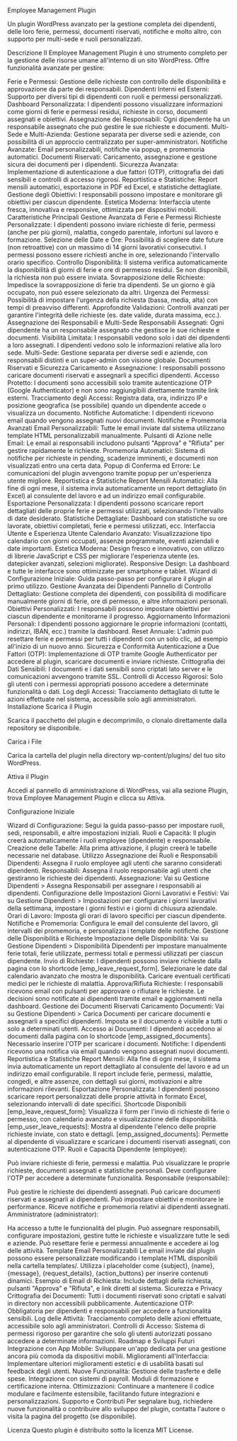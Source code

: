 Employee Management Plugin

Un plugin WordPress avanzato per la gestione completa dei dipendenti, delle loro ferie, permessi, documenti riservati, notifiche e molto altro, con supporto per multi-sede e ruoli personalizzati.

Descrizione
Il Employee Management Plugin è uno strumento completo per la gestione delle risorse umane all'interno di un sito WordPress. Offre funzionalità avanzate per gestire:

Ferie e Permessi: Gestione delle richieste con controllo delle disponibilità e approvazione da parte dei responsabili.
Dipendenti Interni ed Esterni: Supporto per diversi tipi di dipendenti con ruoli e permessi personalizzati.
Dashboard Personalizzata: I dipendenti possono visualizzare informazioni come giorni di ferie e permessi residui, richieste in corso, documenti assegnati e obiettivi.
Assegnazione dei Responsabili: Ogni dipendente ha un responsabile assegnato che può gestire le sue richieste e documenti.
Multi-Sede e Multi-Azienda: Gestione separata per diverse sedi e aziende, con possibilità di un approccio centralizzato per super-amministratori.
Notifiche Avanzate: Email personalizzabili, notifiche via popup, e promemoria automatici.
Documenti Riservati: Caricamento, assegnazione e gestione sicura dei documenti per i dipendenti.
Sicurezza Avanzata: Implementazione di autenticazione a due fattori (OTP), crittografia dei dati sensibili e controlli di accesso rigorosi.
Reportistica e Statistiche: Report mensili automatici, esportazione in PDF ed Excel, e statistiche dettagliate.
Gestione degli Obiettivi: I responsabili possono impostare e monitorare gli obiettivi per ciascun dipendente.
Estetica Moderna: Interfaccia utente fresca, innovativa e responsive, ottimizzata per dispositivi mobili.
Caratteristiche Principali
Gestione Avanzata di Ferie e Permessi
Richieste Personalizzate: I dipendenti possono inviare richieste di ferie, permessi (anche per più giorni), malattia, congedo parentale, infortuni sul lavoro e formazione.
Selezione delle Date e Ore: Possibilità di scegliere date future (non retroattive) con un massimo di 14 giorni lavorativi consecutivi. I permessi possono essere richiesti anche in ore, selezionando l'intervallo orario specifico.
Controllo Disponibilità: Il sistema verifica automaticamente la disponibilità di giorni di ferie e ore di permesso residui. Se non disponibili, la richiesta non può essere inviata.
Sovrapposizione delle Richieste: Impedisce la sovrapposizione di ferie tra dipendenti. Se un giorno è già occupato, non può essere selezionato da altri.
Urgenza dei Permessi: Possibilità di impostare l'urgenza della richiesta (bassa, media, alta) con tempi di preavviso differenti.
Approfondite Validazioni: Controlli avanzati per garantire l'integrità delle richieste (es. date valide, durata massima, ecc.).
Assegnazione dei Responsabili e Multi-Sede
Responsabili Assegnati: Ogni dipendente ha un responsabile assegnato che gestisce le sue richieste e documenti.
Visibilità Limitata: I responsabili vedono solo i dati dei dipendenti a loro assegnati. I dipendenti vedono solo le informazioni relative alla loro sede.
Multi-Sede: Gestione separata per diverse sedi e aziende, con responsabili distinti e un super-admin con visione globale.
Documenti Riservati e Sicurezza
Caricamento e Assegnazione: I responsabili possono caricare documenti riservati e assegnarli a specifici dipendenti.
Accesso Protetto: I documenti sono accessibili solo tramite autenticazione OTP (Google Authenticator) e non sono raggiungibili direttamente tramite link esterni.
Tracciamento degli Accessi: Registra data, ora, indirizzo IP e posizione geografica (se possibile) quando un dipendente accede o visualizza un documento.
Notifiche Automatiche: I dipendenti ricevono email quando vengono assegnati nuovi documenti.
Notifiche e Promemoria Avanzati
Email Personalizzabili: Tutte le email inviate dal sistema utilizzano template HTML personalizzabili manualmente.
Pulsanti di Azione nelle Email: Le email ai responsabili includono pulsanti "Approva" e "Rifiuta" per gestire rapidamente le richieste.
Promemoria Automatici: Sistema di notifiche per richieste in pending, scadenze imminenti, e documenti non visualizzati entro una certa data.
Popup di Conferma ed Errore: Le comunicazioni del plugin avvengono tramite popup per un'esperienza utente migliore.
Reportistica e Statistiche
Report Mensili Automatici: Alla fine di ogni mese, il sistema invia automaticamente un report dettagliato (in Excel) al consulente del lavoro e ad un indirizzo email configurabile.
Esportazione Personalizzata: I dipendenti possono scaricare report dettagliati delle proprie ferie e permessi utilizzati, selezionando l'intervallo di date desiderato.
Statistiche Dettagliate: Dashboard con statistiche su ore lavorate, obiettivi completati, ferie e permessi utilizzati, ecc.
Interfaccia Utente e Esperienza Utente
Calendario Avanzato: Visualizzazione tipo calendario con giorni occupati, assenze programmate, eventi aziendali e date importanti.
Estetica Moderna: Design fresco e innovativo, con utilizzo di librerie JavaScript e CSS per migliorare l'esperienza utente (es. datepicker avanzati, selezioni migliorate).
Responsive Design: La dashboard e tutte le interfacce sono ottimizzate per smartphone e tablet.
Wizard di Configurazione Iniziale: Guida passo-passo per configurare il plugin al primo utilizzo.
Gestione Avanzata dei Dipendenti
Pannello di Controllo Dettagliato: Gestione completa dei dipendenti, con possibilità di modificare manualmente giorni di ferie, ore di permesso, e altre informazioni personali.
Obiettivi Personalizzati: I responsabili possono impostare obiettivi per ciascun dipendente e monitorarne il progresso.
Aggiornamento Informazioni Personali: I dipendenti possono aggiornare le proprie informazioni (contatti, indirizzi, IBAN, ecc.) tramite la dashboard.
Reset Annuale: L'admin può resettare ferie e permessi per tutti i dipendenti con un solo clic, ad esempio all'inizio di un nuovo anno.
Sicurezza e Conformità
Autenticazione a Due Fattori (OTP): Implementazione di OTP tramite Google Authenticator per accedere al plugin, scaricare documenti e inviare richieste.
Crittografia dei Dati Sensibili: I documenti e i dati sensibili sono criptati lato server e le comunicazioni avvengono tramite SSL.
Controlli di Accesso Rigorosi: Solo gli utenti con i permessi appropriati possono accedere a determinate funzionalità o dati.
Log degli Accessi: Tracciamento dettagliato di tutte le azioni effettuate nel sistema, accessibile solo agli amministratori.
Installazione
Scarica il Plugin

Scarica il pacchetto del plugin e decomprimilo, o clonalo direttamente dalla repository se disponibile.

Carica i File

Carica la cartella del plugin nella directory wp-content/plugins/ del tuo sito WordPress.

Attiva il Plugin

Accedi al pannello di amministrazione di WordPress, vai alla sezione Plugin, trova Employee Management Plugin e clicca su Attiva.

Configurazione Iniziale

Wizard di Configurazione: Segui la guida passo-passo per impostare ruoli, sedi, responsabili, e altre impostazioni iniziali.
Ruoli e Capacità: Il plugin creerà automaticamente i ruoli employee (dipendente) e responsabile.
Creazione delle Tabelle: Alla prima attivazione, il plugin creerà le tabelle necessarie nel database.
Utilizzo
Assegnazione dei Ruoli e Responsabili
Dipendenti: Assegna il ruolo employee agli utenti che saranno considerati dipendenti.
Responsabili: Assegna il ruolo responsabile agli utenti che gestiranno le richieste dei dipendenti.
Assegnazione: Vai su Gestione Dipendenti > Assegna Responsabili per assegnare i responsabili ai dipendenti.
Configurazione delle Impostazioni
Giorni Lavorativi e Festivi: Vai su Gestione Dipendenti > Impostazioni per configurare i giorni lavorativi della settimana, impostare i giorni festivi e i giorni di chiusura aziendale.
Orari di Lavoro: Imposta gli orari di lavoro specifici per ciascun dipendente.
Notifiche e Promemoria: Configura le email del consulente del lavoro, gli intervalli dei promemoria, e personalizza i template delle notifiche.
Gestione delle Disponibilità e Richieste
Impostazione delle Disponibilità: Vai su Gestione Dipendenti > Disponibilità Dipendenti per impostare manualmente ferie totali, ferie utilizzate, permessi totali e permessi utilizzati per ciascun dipendente.
Invio di Richieste:
I dipendenti possono inviare richieste dalla pagina con lo shortcode [emp_leave_request_form].
Selezionare le date dal calendario avanzato che mostra le disponibilità.
Caricare eventuali certificati medici per le richieste di malattia.
Approva/Rifiuta Richieste:
I responsabili ricevono email con pulsanti per approvare o rifiutare le richieste.
Le decisioni sono notificate ai dipendenti tramite email e aggiornamenti nella dashboard.
Gestione dei Documenti Riservati
Caricamento Documenti:
Vai su Gestione Dipendenti > Carica Documenti per caricare documenti e assegnarli a specifici dipendenti.
Imposta se il documento è visibile a tutti o solo a determinati utenti.
Accesso ai Documenti:
I dipendenti accedono ai documenti dalla pagina con lo shortcode [emp_assigned_documents].
Necessario inserire l'OTP per scaricare i documenti.
Notifiche:
I dipendenti ricevono una notifica via email quando vengono assegnati nuovi documenti.
Reportistica e Statistiche
Report Mensili:
Alla fine di ogni mese, il sistema invia automaticamente un report dettagliato al consulente del lavoro e ad un indirizzo email configurabile.
Il report include ferie, permessi, malattie, congedi, e altre assenze, con dettagli sui giorni, motivazioni e altre informazioni rilevanti.
Esportazione Personalizzata:
I dipendenti possono scaricare report personalizzati delle proprie attività in formato Excel, selezionando intervalli di date specifici.
Shortcode Disponibili
[emp_leave_request_form]: Visualizza il form per l'invio di richieste di ferie o permesso, con calendario avanzato e visualizzazione delle disponibilità.
[emp_user_leave_requests]: Mostra al dipendente l'elenco delle proprie richieste inviate, con stato e dettagli.
[emp_assigned_documents]: Permette al dipendente di visualizzare e scaricare i documenti riservati assegnati, con autenticazione OTP.
Ruoli e Capacità
Dipendente (employee):

Può inviare richieste di ferie, permessi e malattia.
Può visualizzare le proprie richieste, documenti assegnati e statistiche personali.
Deve configurare l'OTP per accedere a determinate funzionalità.
Responsabile (responsabile):

Può gestire le richieste dei dipendenti assegnati.
Può caricare documenti riservati e assegnarli ai dipendenti.
Può impostare obiettivi e monitorare le performance.
Riceve notifiche e promemoria relativi ai dipendenti assegnati.
Amministratore (administrator):

Ha accesso a tutte le funzionalità del plugin.
Può assegnare responsabili, configurare impostazioni, gestire tutte le richieste e visualizzare tutte le sedi e aziende.
Può resettare ferie e permessi annualmente e accedere ai log delle attività.
Template Email Personalizzabili
Le email inviate dal plugin possono essere personalizzate modificando i template HTML disponibili nella cartella templates/.
Utilizza i placeholder come {subject}, {name}, {message}, {request_details}, {action_buttons} per inserire contenuti dinamici.
Esempio di Email di Richiesta:
Include dettagli della richiesta, pulsanti "Approva" e "Rifiuta", e link diretti al sistema.
Sicurezza e Privacy
Crittografia dei Documenti: Tutti i documenti riservati sono criptati e salvati in directory non accessibili pubblicamente.
Autenticazione OTP: Obbligatoria per dipendenti e responsabili per accedere a funzionalità sensibili.
Log delle Attività: Tracciamento completo delle azioni effettuate, accessibile solo agli amministratori.
Controlli di Accesso: Sistema di permessi rigoroso per garantire che solo gli utenti autorizzati possano accedere a determinate informazioni.
Roadmap e Sviluppi Futuri
Integrazione con App Mobile: Sviluppare un'app dedicata per una gestione ancora più comoda da dispositivi mobili.
Miglioramenti all'Interfaccia: Implementare ulteriori miglioramenti estetici e di usabilità basati sul feedback degli utenti.
Nuove Funzionalità:
Gestione delle trasferte e delle spese.
Integrazione con sistemi di payroll.
Moduli di formazione e certificazione interna.
Ottimizzazioni: Continuare a mantenere il codice modulare e facilmente estensibile, facilitando future integrazioni e personalizzazioni.
Supporto e Contributi
Per segnalare bug, richiedere nuove funzionalità o contribuire allo sviluppo del plugin, contatta l'autore o visita la pagina del progetto (se disponibile).

Licenza
Questo plugin è distribuito sotto la licenza MIT License.

